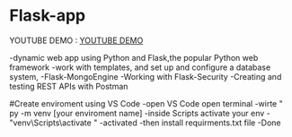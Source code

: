 # Flask-app
YOUTUBE DEMO : <a href="https://youtu.be/rT199E-QLsc"> YOUTUBE DEMO</a>

-dynamic web app using Python and Flask,the popular Python web framework
-work with templates, and set up and configure a database system,
-Flask-MongoEngine
-Working with Flask-Security
-Creating and testing REST APIs with Postman

#Create enviroment using VS Code
-open VS Code open terminal 
-wirte " py -m venv [your enviroment name]
-inside Scripts activate your env 
-"venv\Scripts\activate "
-activated 
-then install requirments.txt file
-Done

